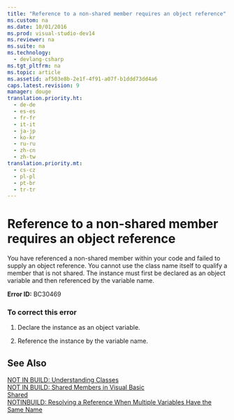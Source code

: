```yaml
---
title: "Reference to a non-shared member requires an object reference"
ms.custom: na
ms.date: 10/01/2016
ms.prod: visual-studio-dev14
ms.reviewer: na
ms.suite: na
ms.technology: 
  - devlang-csharp
ms.tgt_pltfrm: na
ms.topic: article
ms.assetid: af503e8b-2e1f-4f91-a07f-b1ddd73dd4a6
caps.latest.revision: 9
manager: douge
translation.priority.ht: 
  - de-de
  - es-es
  - fr-fr
  - it-it
  - ja-jp
  - ko-kr
  - ru-ru
  - zh-cn
  - zh-tw
translation.priority.mt: 
  - cs-cz
  - pl-pl
  - pt-br
  - tr-tr
---
```

# Reference to a non-shared member requires an object reference
You have referenced a non-shared member within your code and failed to supply an object reference. You cannot use the class name itself to qualify a member that is not shared. The instance must first be declared as an object variable and then referenced by the variable name.  
  
 **Error ID:** BC30469  
  
### To correct this error  
  
1.  Declare the instance as an object variable.  
  
2.  Reference the instance by the variable name.  
  
## See Also  
 [NOT IN BUILD: Understanding Classes](assetId:///cc2355a2-cb98-4353-9440-736585aec46c)   
 [NOT IN BUILD: Shared Members in Visual Basic](assetId:///dbc3783f-83a2-4225-995d-c2d6d025663d)   
 [Shared](../Topic/Shared%20\(Visual%20Basic\).md)   
 [NOTINBUILD: Resolving a Reference When Multiple Variables Have the Same Name](assetId:///9601e39f-1911-44e1-ace5-3f6e090408b9)